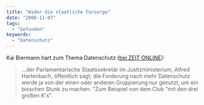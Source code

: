 ```yaml
---
title: "Wider die staatliche Fürsorge"
date: "2008-11-07"
tags:
  - "Gefunden"
keywords:
  - "Datenschutz"
---
```


Kai Biermann hart zum Thema Datenschutz ([bei ZEIT ONLINE](http://www.zeit.de/online/2008/45/datenschutz-grundgesetz)):

> …der Parlamentarische Staatssekretär im Justizministerium, Alfred Hartenbach, öffentlich sagt, die Forderung nach mehr Datenschutz werde ja von der einen oder anderen Gruppierung nur genutzt, um ein bisschen Stunk zu machen. "Zum Beispiel von dem Club "mit den drei großen K's".

